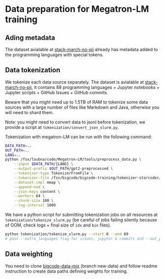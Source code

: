 # Data preparation for Megatron-LM training
## Ading metadata
The dataset avialable at [stack-march-no-pii](https://huggingface.co/datasets/bigcode/stack-march-no-pii) already has metadata added to the programming languages with special tokens.

## Data tokenization

We tokenize each data source separately. The dataset is avialable at [stack-march-no-pii](https://huggingface.co/datasets/bigcode/stack-march-no-pii), it contains 88 programming languages + Jupyter notebooks + Jupyter scripts + GitHub Issues + GitHub commits.

Beware that you might need up to 1.5TB of RAM to tokenize some data sources with a large number of files like Markdown and Java, otherwise you will need to shard them.

Note: you might need to convert data to jsonl before tokenization, we provide a script at `tokenization/convert_json_slurm.py`. 

Tokenization with megatron-LM can be run with the following command:

```bash
DATA_PATH=..
OUT_PATH=..
LANG=..
python /fsx/loubna/code/Megatron-LM/tools/preprocess_data.py \
    --input $DATA_PATH/{LANG} \
    --output-prefix $OUT_PATH/gpt2-preprocessed \
    --tokenizer-type TokenizerFromFile \
    --tokenizer-file /fsx/bigcode/bigcode-training/tokenizer-starcoder/tokenizer.json \
    --dataset-impl mmap \
    --append-eod \
    --json-keys content \
    --workers 64 \
    --chunk-size 100 \
    --log-interval 1000
```

We have a python script for submitting tokenization jobs on all resources at `tokenization/tokenize_slurm.py` (be careful of jobs failing silently because of OOM, check logs + final size of `idx` and `bin` files).

```bash
python tokenization/tokenize_slurm.py --start 0 --end 89
# pass --extra_languages flag for issues, jupyter & commits and --out_path "/fsx/bigcode/bigcode-training/tokenized_stack_no_pii/"
```

## Data weighting

You need to clone [bigcode-data-mix](https://github.com/loubnabnl/bigcode-data-mix/tree/new-data) (branch new-data) and follow readme instruction to create data paths defining weights for training.
